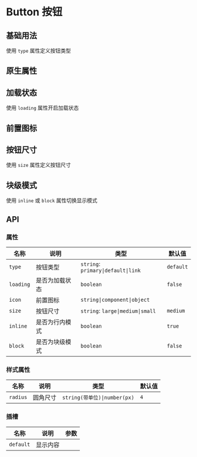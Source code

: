 # Button 按钮

## 基础用法

使用 `type` 属性定义按钮类型

<preview path="./demos/basic.vue"></preview>

## 原生属性

<preview path="./demos/native.vue"></preview>

<!-- 样式属性 -->
<!--@include: @/component/@parts/props-style.md-->

<preview path="./demos/style.vue"></preview>

## 加载状态

使用 `loading` 属性开启加载状态

<preview path="./demos/loading.vue"></preview>

## 前置图标

<!--@include: @/component/@parts/props-icon.md-->

<preview path="./demos/icon.vue"></preview>

## 按钮尺寸

使用 `size` 属性定义按钮尺寸

<preview path="./demos/size.vue"></preview>

## 块级模式

使用 `inline` 或 `block` 属性切换显示模式

<preview path="./demos/display.vue"></preview>

## API

### 属性

<!--@include: @/component/@parts/props-native.md-->

| 名称      | 说明           | 类型                               | 默认值    |
| --------- | -------------- | ---------------------------------- | --------- |
| `type`    | 按钮类型       | `string`: `primary\|default\|link` | `default` |
| `loading` | 是否为加载状态 | `boolean`                          | `false`   |
| `icon`    | 前置图标       | `string\|component\|object`        |           |
| `size`    | 按钮尺寸       | `string`: `large\|medium\|small`   | `medium`  |
| `inline`  | 是否为行内模式 | `boolean`                          | `true`    |
| `block`   | 是否为块级模式 | `boolean`                          | `false`   |

### 样式属性

| 名称     | 说明     | 类型                         | 默认值 |
| -------- | -------- | ---------------------------- | ------ |
| `radius` | 圆角尺寸 | `string(带单位)\|number(px)` | `4`    |

### 插槽

| 名称      | 说明     | 参数 |
| --------- | -------- | ---- |
| `default` | 显示内容 |      |
